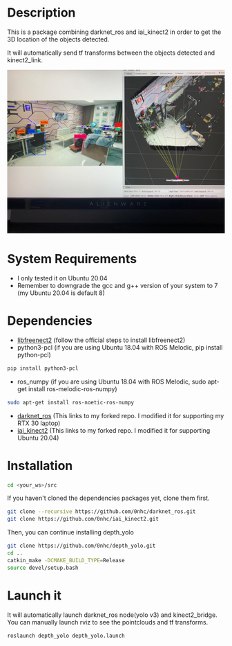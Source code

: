 # Description
This is a package combining darknet_ros and iai_kinect2 in order to get the 3D location of the objects detected.

It will automatically send tf transforms between the objects detected and kinect2_link.

![b](imgs/b.jpeg)

# System Requirements
* I only tested it on Ubuntu 20.04
* Remember to downgrade the gcc and g++ version of your system to 7 (my Ubuntu 20.04 is default 8)

# Dependencies
* [libfreenect2](https://github.com/OpenKinect/libfreenect2.git) (follow the official steps to install libfreenect2)
* python3-pcl (if you are using Ubuntu 18.04 with ROS Melodic, pip install python-pcl)
```sh
pip install python3-pcl
```

* ros_numpy (if you are using Ubuntu 18.04 with ROS Melodic, sudo apt-get install ros-melodic-ros-numpy)
```sh
sudo apt-get install ros-noetic-ros-numpy
```

* [darknet_ros](https://github.com/0nhc/darknet_ros) (This links to my forked repo. I modified it for supporting my RTX 30 laptop)
* [iai_kinect2](https://github.com/0nhc/iai_kinect2) (This links to my forked repo. I modified it for supporting Ubuntu 20.04)

# Installation
```sh
cd <your_ws>/src
```

If you haven't cloned the dependencies packages yet, clone them first.
```sh
git clone --recursive https://github.com/0nhc/darknet_ros.git
git clone https://github.com/0nhc/iai_kinect2.git
```

Then, you can continue installing depth_yolo
```sh
git clone https://github.com/0nhc/depth_yolo.git
cd ..
catkin_make -DCMAKE_BUILD_TYPE=Release
source devel/setup.bash
```

# Launch it
It will automatically launch darknet_ros node(yolo v3) and kinect2_bridge.
You can manually launch rviz to see the pointclouds and tf transforms.
```sh
roslaunch depth_yolo depth_yolo.launch
```
